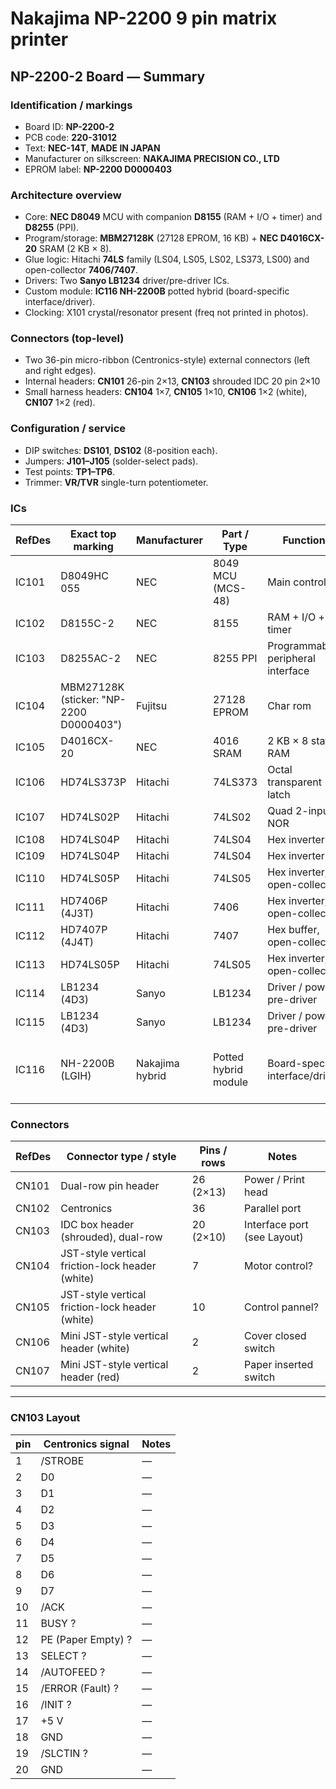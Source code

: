 # Nakajima NP-2200 9 pin matrix printer

## NP-2200-2 Board — Summary

### Identification / markings

- Board ID: **NP-2200-2**
- PCB code: **220-31012**
- Text: **NEC-14T**, **MADE IN JAPAN**
- Manufacturer on silkscreen: **NAKAJIMA PRECISION CO., LTD**
- EPROM label: **NP-2200 D0000403**

### Architecture overview

- Core: **NEC D8049** MCU with companion **D8155** (RAM + I/O + timer) and **D8255** (PPI).
- Program/storage: **MBM27128K** (27128 EPROM, 16 KB) + **NEC D4016CX-20** SRAM (2 KB × 8).
- Glue logic: Hitachi **74LS** family (LS04, LS05, LS02, LS373, LS00) and open-collector **7406/7407**.
- Drivers: Two **Sanyo LB1234** driver/pre-driver ICs.
- Custom module: **IC116 NH-2200B** potted hybrid (board-specific interface/driver).
- Clocking: X101 crystal/resonator present (freq not printed in photos).

### Connectors (top-level)

- Two 36-pin micro-ribbon (Centronics-style) external connectors (left and right edges).
- Internal headers: **CN101** 26-pin 2×13, **CN103** shrouded IDC 20 pin 2×10
- Small harness headers: **CN104** 1×7, **CN105** 1×10, **CN106** 1×2 (white), **CN107** 1×2 (red).

### Configuration / service

- DIP switches: **DS101**, **DS102** (8-position each).
- Jumpers: **J101–J105** (solder-select pads).
- Test points: **TP1–TP6**.
- Trimmer: **VR/TVR** single-turn potentiometer.

### ICs

| RefDes | Exact top marking | Manufacturer | Part / Type | Function | Package | Notes |
|---|---|---|---|---|---|---|
| IC101 | D8049HC 055 | NEC | 8049 MCU (MCS-48) | Main controller | DIP-40 | — |
| IC102 | D8155C-2 | NEC | 8155 | RAM + I/O + timer | DIP-40 | — |
| IC103 | D8255AC-2 | NEC | 8255 PPI | Programmable peripheral interface | DIP-40 | — |
| IC104 | MBM27128K (sticker: "NP-2200 D0000403") | Fujitsu | 27128 EPROM | Char rom | DIP-28 (socket) | VER 4.03-U '84 B   Dip Sw  |
| IC105 | D4016CX-20 | NEC | 4016 SRAM | 2 KB × 8 static RAM | DIP-24 | — |
| IC106 | HD74LS373P | Hitachi | 74LS373 | Octal transparent latch | DIP-20 | — |
| IC107 | HD74LS02P | Hitachi | 74LS02 | Quad 2-input NOR | DIP-14 | — |
| IC108 | HD74LS04P | Hitachi | 74LS04 | Hex inverter | DIP-14 | — |
| IC109 | HD74LS04P | Hitachi | 74LS04 | Hex inverter | DIP-14 | — |
| IC110 | HD74LS05P | Hitachi | 74LS05 | Hex inverter, open-collector | DIP-14 | — |
| IC111 | HD7406P (4J3T) | Hitachi | 7406 | Hex inverter, open-collector | DIP-14 | — |
| IC112 | HD7407P (4J4T) | Hitachi | 7407 | Hex buffer, open-collector | DIP-14 | — |
| IC113 | HD74LS05P | Hitachi | 74LS05 | Hex inverter, open-collector | DIP-14 | — |
| IC114 | LB1234 (4D3) | Sanyo | LB1234 | Driver / power pre-driver | DIP-16 | — |
| IC115 | LB1234 (4D3) | Sanyo | LB1234 | Driver / power pre-driver | DIP-16 | — |
| IC116 | NH-2200B (LGIH) | Nakajima hybrid | Potted hybrid module | Board-specific interface/driver | SIP/DIP-style module | Exact function unknown from markings |

### Connectors

| RefDes | Connector type / style | Pins / rows  | Notes |
|---|---|---|---|
| CN101 | Dual-row pin header | 26 (2×13) | Power / Print head |
| CN102 | Centronics | 36 | Parallel port |
| CN103 | IDC box header (shrouded), dual-row | 20 (2×10) | Interface port (see Layout) |
| CN104 | JST-style vertical friction-lock header (white) | 7 | Motor control? |
| CN105 | JST-style vertical friction-lock header (white) | 10 | Control pannel? |
| CN106 | Mini JST-style vertical header (white) | 2 | Cover closed switch |
| CN107 | Mini JST-style vertical header (red) | 2  | Paper inserted switch |

---

### CN103 Layout

| pin | Centronics signal | Notes |
|---|---|---|
| 1 |  /STROBE | — |
| 2 |  D0 | — |
| 3 |  D1 | — |
| 4 |  D2 | — |
| 5 |  D3 | — |
| 6 |  D4 | — |
| 7 |  D5 | — |
| 8 |  D6 | — |
| 9 |  D7 | — |
| 10 | /ACK | — |
| 11 | BUSY ?| — |
| 12 | PE (Paper Empty) ?| — |
| 13 | SELECT ?| — |
| 14 | /AUTOFEED ?| — |
| 15 | /ERROR (Fault) ?| — |
| 16 | /INIT ?| — |
| 17 | +5 V | — |
| 18 | GND | — |
| 19 | /SLCTIN ?| — |
| 20 | GND | — |
